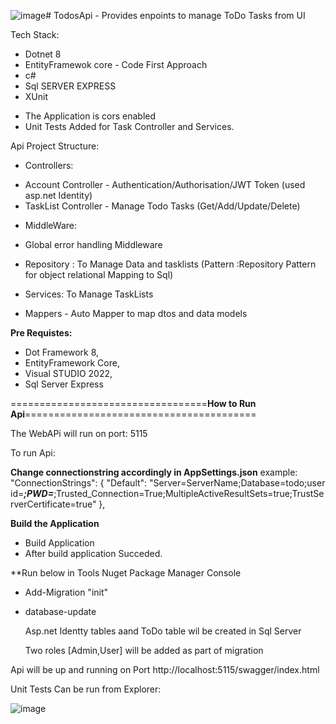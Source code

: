 ![image](https://github.com/user-attachments/assets/bd971b19-6630-49ba-9ac4-9037c9dee0c0)# TodosApi - Provides enpoints to manage ToDo Tasks from UI

Tech Stack:
  - Dotnet 8
  - EntityFramewok core - Code First Approach
  - c#
  - Sql SERVER EXPRESS
  - XUnit

* The Application is cors enabled
* Unit Tests Added for Task Controller and Services.

Api Project Structure:

* Controllers:
- Account Controller - Authentication/Authorisation/JWT Token (used asp.net Identity)
- TaskList Controller - Manage Todo Tasks (Get/Add/Update/Delete)

* MiddleWare:
- Global error handling Middleware

* Repository : To Manage Data and tasklists (Pattern :Repository Pattern for object relational Mapping to Sql)

* Services: To Manage TaskLists

* Mappers - Auto Mapper to map dtos and data models

****Pre Requistes:****

* Dot Framework 8,
* EntityFramework Core,
* Visual STUDIO 2022,
* Sql Server Express

==================================**How to Run Api**========================================

 The WebAPi will run on port: 5115

 To run Api:

**Change connectionstring accordingly in AppSettings.json**
 example:
   "ConnectionStrings": {
    "Default": "Server=ServerName;Database=todo;user id=***;PWD=***;Trusted_Connection=True;MultipleActiveResultSets=true;TrustServerCertificate=true"
  },

**Build the Application**
* Build Application 
* After build application Succeded.

**Run below in Tools Nuget Package Manager Console

- Add-Migration "init"

- database-update

  Asp.net Identty tables aand ToDo table wil be created in Sql Server

  Two roles [Admin,User] will be added as part of migration

Api will be up and running on Port
http://localhost:5115/swagger/index.html
 

Unit Tests Can be run from Explorer:

![image](https://github.com/user-attachments/assets/e460b186-b1ae-4bc5-afaa-bd7871391b37)


